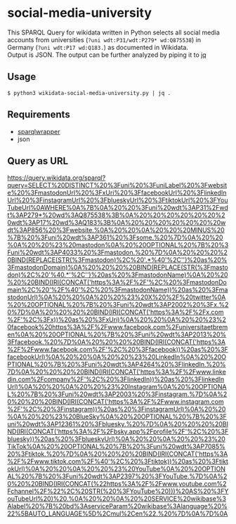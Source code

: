 # social-media-university
This SPARQL Query for wikidata written in Python selects all social media accounts from universities (`?uni wdt:P31/wdt:P279* wd:Q875538`) in Germany (`?uni wdt:P17 wd:Q183.`) as documented in Wikidata.  
Output is JSON. The output can be further analyzed by piping it to [jq](https://jqlang.github.io/jq/)

## Usage
`$ python3 wikidata-social-media-university.py | jq .`

## Requirements
- [sparqlwrapper](https://rdflib.github.io/sparqlwrapper/)
- json

## Query as URL
https://query.wikidata.org/sparql?query=SELECT%20DISTINCT%20%3Funi%20%3FuniLabel%20%3Fwebsite%20%3FmastodonUrl%20%3FxUri%20%3FfacebookUrl%20%3FlinkedInUrl%20%3FinstagramUrl%20%3FblueskyUrl%20%3FtiktokUrl%20%3FYouTubeUrl%0AWHERE%0A%7B%0A%20%20%3Funi%20wdt%3AP31%2Fwdt%3AP279*%20wd%3AQ875538%3B%0A%20%20%20%20%20%20%20wdt%3AP17%20wd%3AQ183%3B%0A%20%20%20%20%20%20%20wdt%3AP856%20%3Fwebsite.%0A%20%20%0A%20%20%20MINUS%20%7B%20%3Funi%20wdt%3AP361%20%3Fsome.%20%7D%0A%20%20%0A%20%20%23%20mastodon%0A%20%20OPTIONAL%20%7B%20%3Funi%20wdt%3AP4033%20%3Fmastodon.%20%7D%0A%20%20%20%20BIND(REPLACE(STR(%3Fmastodon)%2C%20'.*%40'%2C'')%20as%20%3FmastodonDomain)%0A%20%20%20%20BIND(REPLACE(STR(%3Fmastodon)%2C%20'%40.*'%2C'')%20as%20%3FmastodonName)%0A%20%20%20%20BIND(IRI(CONCAT('https%3A%2F%2F'%2C%20%3FmastodonDomain%2C%20'%2F%40'%2C%20%3FmastodonName))%20as%20%3FmastodonUrl)%0A%20%20%0A%20%20%23%20X%20%2F%20twitter%0A%20%20OPTIONAL%20%7B%20%3Funi%20wdt%3AP2002%20%3Fx.%20%7D%0A%20%20%20%20BIND(IRI(CONCAT('https%3A%2F%2Fx.com%2F'%2C%3Fx))%20as%20%3FxUri)%0A%20%20%0A%20%20%23%20facebook%20https%3A%2F%2Fwww.facebook.com%2Funiversitaetbremen%0A%20%20OPTIONAL%20%7B%20%3Funi%20wdt%3AP2013%20%3Ffacebook.%20%7D%0A%20%20%20%20BIND(IRI(CONCAT('https%3A%2F%2Fwww.facebook.com%2F'%2C%20%3Ffacebook))%20as%20%3FfacebookUrl)%0A%20%20%0A%20%20%23%20LinkedIn%0A%20%20OPTIONAL%20%7B%20%3Funi%20wdt%3AP4264%20%3FlinkedIn.%20%7D%0A%20%20%20%20BIND(IRI(CONCAT('https%3A%2F%2Fwww.linkedin.com%2Fcompany%2F'%2C%20%3FlinkedIn))%20as%20%3FlinkedInUrl)%0A%20%20%0A%20%20%23%20Instagram%0A%20%20OPTIONAL%20%7B%20%3Funi%20wdt%3AP2003%20%3Finstagram.%7D%0A%20%20%20%20BIND(IRI(CONCAT('https%3A%2F%2Fwww.instagram.com%2F'%2C%20%3Finstagram))%20as%20%3FinstagramUrl)%0A%20%20%0A%20%20%23%20BlueSky%0A%20%20OPTIONAL%20%7B%20%3Funi%20wdt%3AP12361%20%3Fbluesky.%20%7D%0A%20%20%20%20BIND(IRI(CONCAT('https%3A%2F%2Fbsky.app%2Fprofile%2F'%2C%20%3Fbluesky))%20as%20%3FblueskyUrl)%0A%20%20%0A%20%20%23%20TikTok%0A%20%20OPTIONAL%20%7B%20%3Funi%20wdt%3AP7085%20%3Ftiktok.%20%7D%0A%20%20%20%20BIND(IRI(CONCAT('https%3A%2F%2Fwww.tiktok.com%2F%40'%2C%20%3Ftiktok))%20as%20%3FtiktokUrl)%0A%20%20%0A%20%20%23%20YouTube%0A%20%20OPTIONAL%20%7B%20%3Funi%20wdt%3AP2397%20%3FYouTube.%7D%0A%20%20%20BIND(IRI(CONCAT(%22https%3A%2F%2Fwww.youtube.com%2Fchannel%2F%22%2C%20STR(%20%3FYouTube%20)))%20AS%20%3FYouTubeUrl%20)%20.%0A%20%20%0A%20%20SERVICE%20wikibase%3Alabel%20%7B%20bd%3AserviceParam%20wikibase%3Alanguage%20%22%5BAUTO_LANGUAGE%5D%2Cmul%2Cen%22.%20%7D%0A%7D%0A
